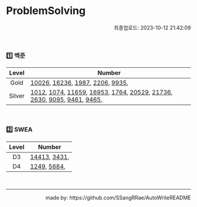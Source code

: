 # ProblemSolving
<p align="right"> 최종업로드: 2023-10-12 21:42:09 </p>


<br/>

### 1️⃣ 백준
| Level | Number |
| :------: | ------ |
| Gold | [10026](https://github.com/SSangRRae/ProblemSolving/tree/main/백준/Gold/10026. 적록색약), [16236](https://github.com/SSangRRae/ProblemSolving/tree/main/백준/Gold/16236. 아기 상어), [1987](https://github.com/SSangRRae/ProblemSolving/tree/main/백준/Gold/1987. 알파벳), [2206](https://github.com/SSangRRae/ProblemSolving/tree/main/백준/Gold/2206. 벽 부수고 이동하기), [9935](https://github.com/SSangRRae/ProblemSolving/tree/main/백준/Gold/9935. 문자열 폭발),  |
| Silver | [1012](https://github.com/SSangRRae/ProblemSolving/tree/main/백준/Silver/1012. 유기농 배추), [1074](https://github.com/SSangRRae/ProblemSolving/tree/main/백준/Silver/1074. Z), [11659](https://github.com/SSangRRae/ProblemSolving/tree/main/백준/Silver/11659. 구간 합 구하기 4), [16953](https://github.com/SSangRRae/ProblemSolving/tree/main/백준/Silver/16953. A → B), [1764](https://github.com/SSangRRae/ProblemSolving/tree/main/백준/Silver/1764. 듣보잡), [20529](https://github.com/SSangRRae/ProblemSolving/tree/main/백준/Silver/20529. 가장 가까운 세 사람의 심리적 거리), [21736](https://github.com/SSangRRae/ProblemSolving/tree/main/백준/Silver/21736. 헌내기는 친구가 필요해), [2630](https://github.com/SSangRRae/ProblemSolving/tree/main/백준/Silver/2630. 색종이 만들기), [9095](https://github.com/SSangRRae/ProblemSolving/tree/main/백준/Silver/9095. 1， 2， 3 더하기), [9461](https://github.com/SSangRRae/ProblemSolving/tree/main/백준/Silver/9461. 파도반 수열), [9465](https://github.com/SSangRRae/ProblemSolving/tree/main/백준/Silver/9465. 스티커),  |

<br/>

### 2️⃣ SWEA
| Level | Number |
| :------: | ------ |
| D3 | [14413](https://github.com/SSangRRae/ProblemSolving/tree/main/SWEA/D3/14413. 격자판 칠하기), [3431](https://github.com/SSangRRae/ProblemSolving/tree/main/SWEA/D3/3431. 준환이의 운동관리),  |
| D4 | [1249](https://github.com/SSangRRae/ProblemSolving/tree/main/SWEA/D4/1249. ［S／W 문제해결 응용］ 4일차 － 보급로), [5684](https://github.com/SSangRRae/ProblemSolving/tree/main/SWEA/D4/5684. ［Professional］ 운동),  |

<br/>

 --- 

 <p align="right"> made by: https://github.com/SSangRRae/AutoWriteREADME</p>